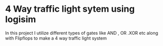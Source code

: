# 4 Way traffic light sytem using logisim 
 In this project I utilize  different types of  gates like AND , OR .XOR etc along with Flipflops to make a 4 way traffic light system   
